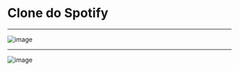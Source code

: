 # Clone do Spotify

------------------------------------------------------------------------------------------------------------------------------------

![image](https://user-images.githubusercontent.com/75763403/111888733-fa886880-89bd-11eb-8d2f-681cef99e018.png)

------------------------------------------------------------------------------------------------------------------------------------

![image](https://user-images.githubusercontent.com/75763403/111888725-e9d7f280-89bd-11eb-9ba4-ed4984eb24a4.png)
